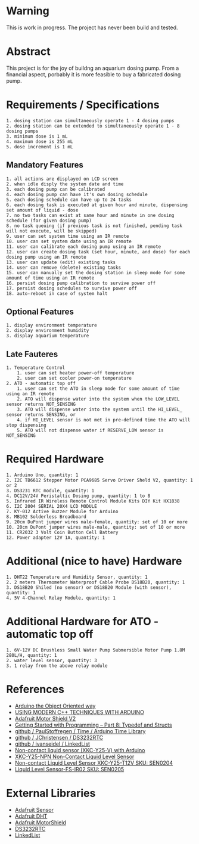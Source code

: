 # Warning
This is work in progress. The project has never been build and tested.

# Abstract
This project is for the joy of buildng an aquarium dosing pump. 
From a financial aspect, porbably it is more feasible to buy a fabricated dosing pump.

# Requirements / Specifications
    1. dosing station can simultaneously operate 1 - 4 dosing pumps
    2. dosing station can be extended to simultaneously operate 1 - 8 dosing pumps
    3. minimum dose is 1 mL
    4. maximum dose is 255 mL
    5. dose increment is 1 mL
    
## Mandatory Features
    1. all actions are displayed on LCD screen
    2. when idle disply the system date and time
    3. each dosing pump can be calibrated
    4. each dosing pump can have it's own dosing schedule
    5. each dosing schedule can have up to 24 tasks
    6. each dosing task is executed at given hour and minute, dispensing set amount of liquid - dose
    7. no two tasks can exist at same hour and minute in one dosing schedule (for given dosing pump)
    8. no task queuing (if previous task is not finished, pending task will not execute, will be skipped)
    9. user can set system time using an IR remote
    10. user can set system date using an IR remote
    11. user can calibrate each dosing pump using an IR remote
    12. user can create dosing task (set hour, minute, and dose) for each dosing pump using an IR remote
    13. user can update (edit) existing tasks
    14. user can remove (delete) existing tasks
    15. user can manually set the dosing station in sleep mode for some amount of time using an IR remote
    16. persist dosing pump calibration to survive power off
    17. persist dosing schedules to survive power off
    18. auto-reboot in case of system halt

## Optional Features
    1. display environment temperature
    2. display environment humidity
    3. display aquarium temperature

## Late Fauteres
    1. Temperature Control
        1. user can set heater power-off temperature
        2. user can set cooler power-on temperature
    2. ATO - automatic top off
        1. user can set the ATO in sleep mode for some amount of time using an IR remote
        2. ATO will dispense water into the system when the LOW_LEVEL sensor returns NOT_SENSING
        3. ATO will dispense water into the system until the HI_LEVEL_ sensor returns SENSING, or
        4. if HI_LEVEL sensor is not met in pre-defined time the ATO will stop dispensing
        5. ATO will not dispense water if RESERVE_LOW sensor is NOT_SENSING

# Required Hardware
    1. Arduino Uno, quantity: 1
    2. I2C TB6612 Stepper Motor PCA9685 Servo Driver Sheld V2, quantity: 1 or 2
    3. DS3231 RTC module, quantity: 1
    4. DC12V/24V Peristaltic Dosing pump, quantity: 1 to 8
    5. Infrared IR Wireless Remote Control Module Kits DIY Kit HX1838 
    6. I2C 2004 SERIAL 20X4 LCD MODULE
    7. KY-012 Active Buzzer Module for Arduino
    8. MB102 Solderless Breadboard
    9. 20cm DuPont jumper wires male-female, quantity: set of 10 or more
    10. 20cm DuPont jumper wires male-male, quantity: set of 10 or more
    11. CR2032 3 Volt Coin Button Cell Battery 
    12. Power adapter 12V 1A, quantity: 1
    
# Additional (nice to have) Hardware
    1. DHT22 Temperature and Humidity Sensor, quantity: 1
    2. 2 meters Thermometer Waterproof Cable Probe DS18B20, quantity: 1
    3. DS18B20 Shiled (no sensor) or DS18B20 Module (with sensor), quantity: 1
    4. 5V 4-Channel Relay Module, quantity: 1

# Additional Hardware for ATO - automatic top off
    1. 6V-12V DC Brushless Small Water Pump Submersible Motor Pump 1.8M 280L/H, quantity: 1
    2. water level sensor, quantity: 3
    3. 1 relay from the above relay module

# References
 * [Arduino the Object Oriented way](http://paulmurraycbr.github.io/ArduinoTheOOWay.html)
 * [USING MODERN C++ TECHNIQUES WITH ARDUINO](https://hackaday.com/2017/05/05/using-modern-c-techniques-with-arduino/)
 * [Adafruit Motor Shield V2](https://learn.adafruit.com/adafruit-motor-shield-v2-for-arduino?view=all#addressing-the-shields-13-2)
 * [Getting Started with Programming – Part 8: Typedef and Structs](https://www.norwegiancreations.com/2017/10/getting-started-with-programming-part-8-typedef-and-structs/)
 * [github / PaulStoffregen / Time / Arduino Time Library](https://github.com/PaulStoffregen/Time)
 * [github / JChristensen / DS3232RTC](https://github.com/JChristensen/DS3232RTC)
 * [github / ivanseidel / LinkedList](https://github.com/ivanseidel/LinkedList)
 * [Non-contact liquid sensor (XKC-Y25-V) with Arduino](https://alexkychen.wordpress.com/2017/12/03/non-contact-liquid-sensor-xkc-y25-v-with-arduino/)
 * [XKC-Y25-NPN Non-Contact Liquid Level Sensor](http://www.icstation.com/contact-liquid-level-sensor-ip67-waterproof-output-water-level-detector-p-12292.html)
 * [Non-contact Liquid Level Sensor XKC-Y25-T12V SKU: SEN0204](https://www.dfrobot.com/wiki/index.php/Non-contact_Liquid_Level_Sensor_XKC-Y25-T12V_SKU:_SEN0204)
 * [Liquid Level Sensor-FS-IR02 SKU: SEN0205](https://www.dfrobot.com/wiki/index.php/Liquid_Level_Sensor-FS-IR02_SKU:_SEN0205)


# External Libraries
 * [Adafruit Sensor](https://github.com/adafruit/Adafruit_Sensor)
 * [Adafruit DHT](https://github.com/adafruit/DHT-sensor-library)
 * [Adafruit MotorShield](https://github.com/adafruit/Adafruit_Motor_Shield_V2_Library)
 * [DS3232RTC](https://github.com/JChristensen/DS3232RTC)
 * [LinkedList](https://github.com/ivanseidel/LinkedList)
